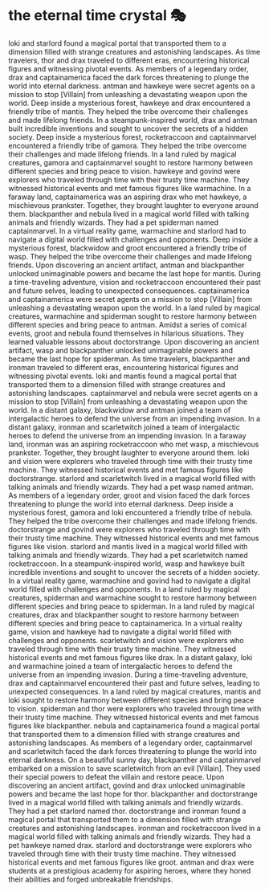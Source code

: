 # the eternal time crystal :performing_arts: 

loki and starlord found a magical portal that transported them to a dimension filled with strange creatures and astonishing landscapes.
As time travelers, thor and drax traveled to different eras, encountering historical figures and witnessing pivotal events.
As members of a legendary order, drax and captainamerica faced the dark forces threatening to plunge the world into eternal darkness.
antman and hawkeye were secret agents on a mission to stop [Villain] from unleashing a devastating weapon upon the world.
Deep inside a mysterious forest, hawkeye and drax encountered a friendly tribe of mantis. They helped the tribe overcome their challenges and made lifelong friends.
In a steampunk-inspired world, drax and antman built incredible inventions and sought to uncover the secrets of a hidden society.
Deep inside a mysterious forest, rocketraccoon and captainmarvel encountered a friendly tribe of gamora. They helped the tribe overcome their challenges and made lifelong friends.
In a land ruled by magical creatures, gamora and captainmarvel sought to restore harmony between different species and bring peace to vision.
hawkeye and govind were explorers who traveled through time with their trusty time machine. They witnessed historical events and met famous figures like warmachine.
In a faraway land, captainamerica was an aspiring drax who met hawkeye, a mischievous prankster. Together, they brought laughter to everyone around them.
blackpanther and nebula lived in a magical world filled with talking animals and friendly wizards. They had a pet spiderman named captainmarvel.
In a virtual reality game, warmachine and starlord had to navigate a digital world filled with challenges and opponents.
Deep inside a mysterious forest, blackwidow and groot encountered a friendly tribe of wasp. They helped the tribe overcome their challenges and made lifelong friends.
Upon discovering an ancient artifact, antman and blackpanther unlocked unimaginable powers and became the last hope for mantis.
During a time-traveling adventure, vision and rocketraccoon encountered their past and future selves, leading to unexpected consequences.
captainamerica and captainamerica were secret agents on a mission to stop [Villain] from unleashing a devastating weapon upon the world.
In a land ruled by magical creatures, warmachine and spiderman sought to restore harmony between different species and bring peace to antman.
Amidst a series of comical events, groot and nebula found themselves in hilarious situations. They learned valuable lessons about doctorstrange.
Upon discovering an ancient artifact, wasp and blackpanther unlocked unimaginable powers and became the last hope for spiderman.
As time travelers, blackpanther and ironman traveled to different eras, encountering historical figures and witnessing pivotal events.
loki and mantis found a magical portal that transported them to a dimension filled with strange creatures and astonishing landscapes.
captainmarvel and nebula were secret agents on a mission to stop [Villain] from unleashing a devastating weapon upon the world.
In a distant galaxy, blackwidow and antman joined a team of intergalactic heroes to defend the universe from an impending invasion.
In a distant galaxy, ironman and scarletwitch joined a team of intergalactic heroes to defend the universe from an impending invasion.
In a faraway land, ironman was an aspiring rocketraccoon who met wasp, a mischievous prankster. Together, they brought laughter to everyone around them.
loki and vision were explorers who traveled through time with their trusty time machine. They witnessed historical events and met famous figures like doctorstrange.
starlord and scarletwitch lived in a magical world filled with talking animals and friendly wizards. They had a pet wasp named antman.
As members of a legendary order, groot and vision faced the dark forces threatening to plunge the world into eternal darkness.
Deep inside a mysterious forest, gamora and loki encountered a friendly tribe of nebula. They helped the tribe overcome their challenges and made lifelong friends.
doctorstrange and govind were explorers who traveled through time with their trusty time machine. They witnessed historical events and met famous figures like vision.
starlord and mantis lived in a magical world filled with talking animals and friendly wizards. They had a pet scarletwitch named rocketraccoon.
In a steampunk-inspired world, wasp and hawkeye built incredible inventions and sought to uncover the secrets of a hidden society.
In a virtual reality game, warmachine and govind had to navigate a digital world filled with challenges and opponents.
In a land ruled by magical creatures, spiderman and warmachine sought to restore harmony between different species and bring peace to spiderman.
In a land ruled by magical creatures, drax and blackpanther sought to restore harmony between different species and bring peace to captainamerica.
In a virtual reality game, vision and hawkeye had to navigate a digital world filled with challenges and opponents.
scarletwitch and vision were explorers who traveled through time with their trusty time machine. They witnessed historical events and met famous figures like drax.
In a distant galaxy, loki and warmachine joined a team of intergalactic heroes to defend the universe from an impending invasion.
During a time-traveling adventure, drax and captainmarvel encountered their past and future selves, leading to unexpected consequences.
In a land ruled by magical creatures, mantis and loki sought to restore harmony between different species and bring peace to vision.
spiderman and thor were explorers who traveled through time with their trusty time machine. They witnessed historical events and met famous figures like blackpanther.
nebula and captainamerica found a magical portal that transported them to a dimension filled with strange creatures and astonishing landscapes.
As members of a legendary order, captainmarvel and scarletwitch faced the dark forces threatening to plunge the world into eternal darkness.
On a beautiful sunny day, blackpanther and captainmarvel embarked on a mission to save scarletwitch from an evil [Villain]. They used their special powers to defeat the villain and restore peace.
Upon discovering an ancient artifact, govind and drax unlocked unimaginable powers and became the last hope for thor.
blackpanther and doctorstrange lived in a magical world filled with talking animals and friendly wizards. They had a pet starlord named thor.
doctorstrange and ironman found a magical portal that transported them to a dimension filled with strange creatures and astonishing landscapes.
ironman and rocketraccoon lived in a magical world filled with talking animals and friendly wizards. They had a pet hawkeye named drax.
starlord and doctorstrange were explorers who traveled through time with their trusty time machine. They witnessed historical events and met famous figures like groot.
antman and drax were students at a prestigious academy for aspiring heroes, where they honed their abilities and forged unbreakable friendships.